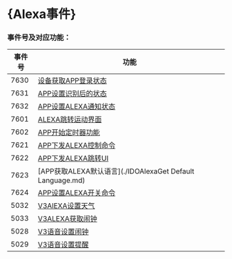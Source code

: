 # {Alexa事件}


### 事件号及对应功能：

| 事件号 | 功能                                                      |
| ------ | --------------------------------------------------------- |
| 7630   | [设备获取APP登录状态](./IDOAlexaDeviceGetLoginState.md)   |
| 7631   | [APP设置识别后的状态](./IDOAlexaSetRecognitionState.md)   |
| 7632   | [APP设置ALEXA通知状态](./IDOAlexaSetNotifyState.md)       |
| 7601   | [ALEXA跳转运动界面](./IDOAlexaJumpSportControlUI.md)      |
| 7602   | [APP开始定时器功能](./IDOAlexaStartTimer.md)              |
| 7621   | [APP下发ALEXA控制命令](./IDOAlexaSetControl.md)           |
| 7622   | [APP下发ALEXA跳转UI](./IDOAlexaJumpUi.md)                 |
| 7623   | [APP获取ALEXA默认语言](./IDOAlexaGet Default Language.md) |
| 7624   | [APP设置ALEXA开关命令](./IDOAlexSetONOFF.md)              |
| 5032   | [V3AlEXA设置天气](./IDOAlexaSetWeather.md)                |
| 5033   | [V3ALEXA获取闹钟](./IDOAlexaGetAlarm.md)                  |
| 5028   | [V3语音设置闹钟](./IDOAlexaSetAlarm.md)                   |
| 5029   | [V3语音设置提醒](./IDOAlexaSetReminder.md)                |

